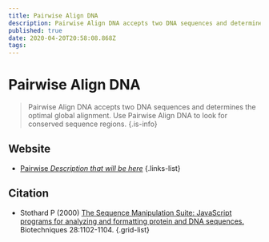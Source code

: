 ```yaml
---
title: Pairwise Align DNA
description: Pairwise Align DNA accepts two DNA sequences and determines the optimal global alignment. Use Pairwise Align DNA to look for conserved sequence regions.
published: true
date: 2020-04-20T20:58:08.868Z
tags: 
---
```


# Pairwise Align DNA

> Pairwise Align DNA accepts two DNA sequences and determines the optimal global alignment. Use Pairwise Align DNA to look for conserved sequence regions.
{.is-info}



## Website

- [Pairwise *Description that will be here*](https://url_of_the_website)
{.links-list}

## Citation

- Stothard P (2000) [The Sequence Manipulation Suite: JavaScript programs for analyzing and formatting protein and DNA sequences.](https://www.future-science.com/doi/abs/10.2144/00286ir01) Biotechniques 28:1102-1104.
{.grid-list}